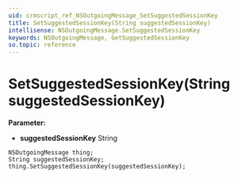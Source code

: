 ```yaml
---
uid: crmscript_ref_NSOutgoingMessage_SetSuggestedSessionKey
title: SetSuggestedSessionKey(String suggestedSessionKey)
intellisense: NSOutgoingMessage.SetSuggestedSessionKey
keywords: NSOutgoingMessage, GetSuggestedSessionKey
so.topic: reference
---
```


# SetSuggestedSessionKey(String suggestedSessionKey)

**Parameter:** 
* **suggestedSessionKey** String

```crmscript
NSOutgoingMessage thing;
String suggestedSessionKey;
thing.SetSuggestedSessionKey(suggestedSessionKey);
```

